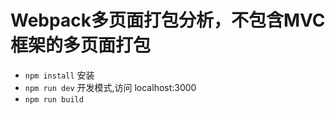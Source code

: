 # Webpack多页面打包分析，不包含MVC框架的多页面打包

- ``npm install`` 安装
- ``npm run dev`` 开发模式,访问 localhost:3000
- ``npm run build``
